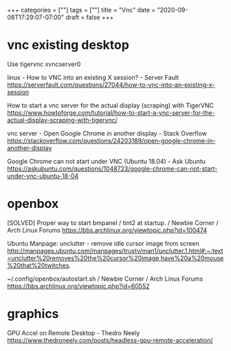 +++
categories = [""]
tags = [""]
title = "Vnc"
date = "2020-09-08T17:29:07-07:00"
draft = false
+++

# vnc existing desktop

Use tigervnc xvncserver0

linux - How to VNC into an existing X session? - Server Fault
https://serverfault.com/questions/27044/how-to-vnc-into-an-existing-x-session

How to start a vnc server for the actual display (scraping) with TigerVNC
https://www.howtoforge.com/tutorial/how-to-start-a-vnc-server-for-the-actual-display-scraping-with-tigervnc/

vnc server - Open Google Chrome in another display - Stack Overflow
https://stackoverflow.com/questions/24203189/open-google-chrome-in-another-display

Google Chrome can not start under VNC (Ubuntu 18.04) - Ask Ubuntu
https://askubuntu.com/questions/1048723/google-chrome-can-not-start-under-vnc-ubuntu-18-04

# openbox

[SOLVED] Proper way to start bmpanel / tint2 at startup. / Newbie Corner / Arch Linux Forums
https://bbs.archlinux.org/viewtopic.php?id=100474

Ubuntu Manpage: unclutter - remove idle cursor image from screen
http://manpages.ubuntu.com/manpages/trusty/man1/unclutter.1.html#:~:text=unclutter%20removes%20the%20cursor%20image,have%20a%20mouse%20that%20twitches.

~/.config/openbox/autostart.sh / Newbie Corner / Arch Linux Forums
https://bbs.archlinux.org/viewtopic.php?id=60552

# graphics

GPU Accel on Remote Desktop - Thedro Neely
https://www.thedroneely.com/posts/headless-gpu-remote-acceleration/

